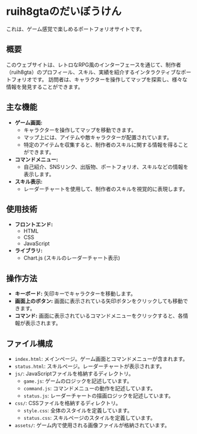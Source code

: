 # ruih8gtaのだいぼうけん

これは、ゲーム感覚で楽しめるポートフォリオサイトです。

## 概要

このウェブサイトは、レトロなRPG風のインターフェースを通じて、制作者（ruih8gta）のプロフィール、スキル、実績を紹介するインタラクティブなポートフォリオです。
訪問者は、キャラクターを操作してマップを探索し、様々な情報を発見することができます。

## 主な機能

*   **ゲーム画面:**
    *   キャラクターを操作してマップを移動できます。
    *   マップ上には、アイテムや敵キャラクターが配置されています。
    *   特定のアイテムを収集すると、制作者のスキルに関する情報を得ることができます。
*   **コマンドメニュー:**
    *   自己紹介、SNSリンク、出版物、ポートフォリオ、スキルなどの情報を表示します。
*   **スキル表示:**
    *   レーダーチャートを使用して、制作者のスキルを視覚的に表現します。

## 使用技術

*   **フロントエンド:**
    *   HTML
    *   CSS
    *   JavaScript
*   **ライブラリ:**
    *   Chart.js (スキルのレーダーチャート表示)

## 操作方法

*   **キーボード:** 矢印キーでキャラクターを移動します。
*   **画面上のボタン:** 画面に表示されている矢印ボタンをクリックしても移動できます。
*   **コマンド:** 画面に表示されているコマンドメニューをクリックすると、各情報が表示されます。

## ファイル構成

*   `index.html`: メインページ。ゲーム画面とコマンドメニューが含まれます。
*   `status.html`: スキルページ。レーダーチャートが表示されます。
*   `js/`: JavaScriptファイルを格納するディレクトリ。
    *   `game.js`: ゲームのロジックを記述しています。
    *   `command.js`: コマンドメニューの動作を記述しています。
    *   `status.js`: レーダーチャートの描画ロジックを記述しています。
*   `css/`: CSSファイルを格納するディレクトリ。
    *   `style.css`: 全体のスタイルを定義しています。
    *   `status.css`: スキルページのスタイルを定義しています。
*   `assets/`: ゲーム内で使用される画像ファイルが格納されています。
